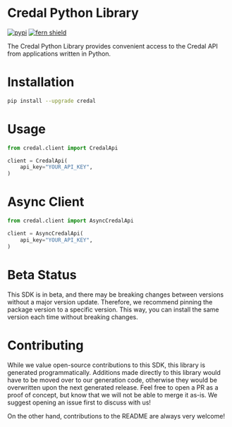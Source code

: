 <!-- Begin Title, generated by Fern  -->
# Credal Python Library

[![pypi](https://img.shields.io/pypi/v/credal.svg)](https://pypi.python.org/pypi/credal)
[![fern shield](https://img.shields.io/badge/%F0%9F%8C%BF-SDK%20generated%20by%20Fern-brightgreen)](https://github.com/fern-api/fern)

The Credal Python Library provides convenient access to the Credal API from applications written in Python.
<!-- End Title  -->

<!-- Begin Installation, generated by Fern  -->
# Installation

```sh
pip install --upgrade credal
```
<!-- End Installation  -->

<!-- Begin Usage, generated by Fern  -->
# Usage

```python
from credal.client import CredalApi

client = CredalApi(
    api_key="YOUR_API_KEY",
)
```
<!-- End Usage  -->

<!-- Begin Async Usage, generated by Fern  -->
# Async Client

```python
from credal.client import AsyncCredalApi

client = AsyncCredalApi(
    api_key="YOUR_API_KEY",
)
```
<!-- End Async Usage  -->

<!-- Begin Status, generated by Fern  -->
# Beta Status

This SDK is in beta, and there may be breaking changes between versions without a major 
version update. Therefore, we recommend pinning the package version to a specific version. 
This way, you can install the same version each time without breaking changes.
<!-- End Status  -->

<!-- Begin Contributing, generated by Fern  -->
# Contributing

While we value open-source contributions to this SDK, this library is generated programmatically. 
Additions made directly to this library would have to be moved over to our generation code, 
otherwise they would be overwritten upon the next generated release. Feel free to open a PR as
 a proof of concept, but know that we will not be able to merge it as-is. We suggest opening 
an issue first to discuss with us!

On the other hand, contributions to the README are always very welcome!
<!-- End Contributing  -->

